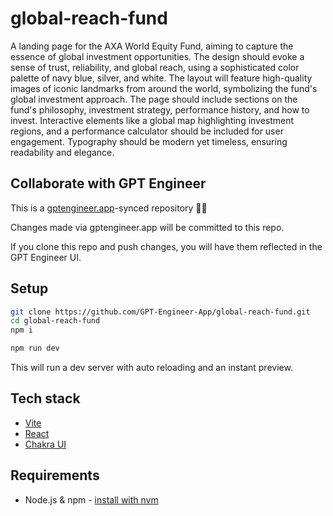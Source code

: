 # global-reach-fund

A landing page for the AXA World Equity Fund, aiming to capture the essence of global investment opportunities. The design should evoke a sense of trust, reliability, and global reach, using a sophisticated color palette of navy blue, silver, and white. The layout will feature high-quality images of iconic landmarks from around the world, symbolizing the fund's global investment approach. The page should include sections on the fund's philosophy, investment strategy, performance history, and how to invest. Interactive elements like a global map highlighting investment regions, and a performance calculator should be included for user engagement. Typography should be modern yet timeless, ensuring readability and elegance.

## Collaborate with GPT Engineer

This is a [gptengineer.app](https://gptengineer.app)-synced repository 🌟🤖

Changes made via gptengineer.app will be committed to this repo.

If you clone this repo and push changes, you will have them reflected in the GPT Engineer UI.

## Setup

```sh
git clone https://github.com/GPT-Engineer-App/global-reach-fund.git
cd global-reach-fund
npm i
```

```sh
npm run dev
```

This will run a dev server with auto reloading and an instant preview.

## Tech stack

- [Vite](https://vitejs.dev/)
- [React](https://react.dev/)
- [Chakra UI](https://chakra-ui.com/)

## Requirements

- Node.js & npm - [install with nvm](https://github.com/nvm-sh/nvm#installing-and-updating)

